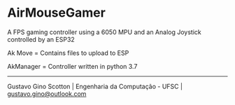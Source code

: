 # AirMouseGamer
A FPS gaming controller using a 6050 MPU and an Analog Joystick controlled by an ESP32

Ak Move = Contains files to upload to ESP

AkManager = Controller written in python 3.7


-------------------------

Gustavo Gino Scotton    |   Engenharia da Computação - UFSC   |   gustavo.gino@outlook.com
